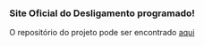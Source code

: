 ### Site Oficial do Desligamento programado!

O repositório do projeto pode ser encontrado [aqui](https://github.com/rommel-s/scheduled-shutdown)
